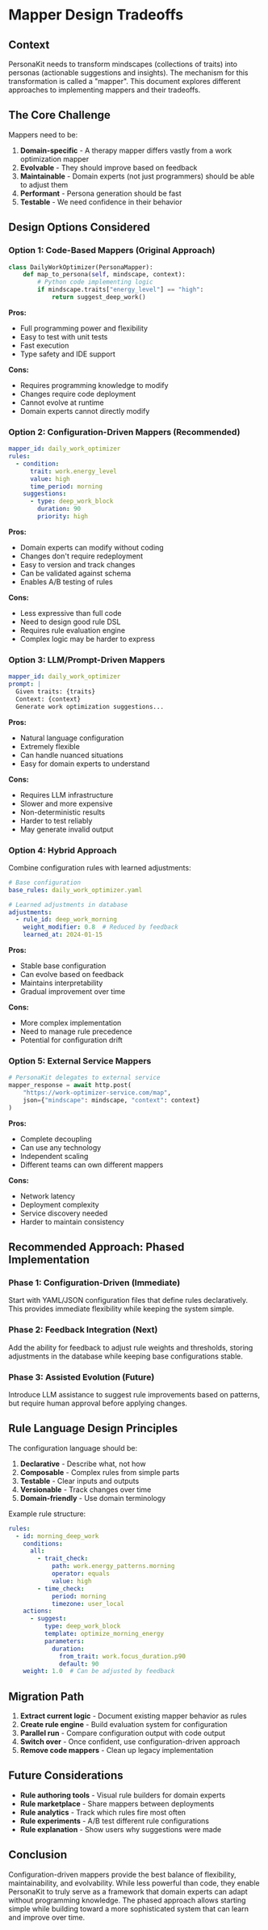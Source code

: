 # Mapper Design Tradeoffs

## Context

PersonaKit needs to transform mindscapes (collections of traits) into personas (actionable suggestions and insights). The mechanism for this transformation is called a "mapper". This document explores different approaches to implementing mappers and their tradeoffs.

## The Core Challenge

Mappers need to be:
1. **Domain-specific** - A therapy mapper differs vastly from a work optimization mapper
2. **Evolvable** - They should improve based on feedback
3. **Maintainable** - Domain experts (not just programmers) should be able to adjust them
4. **Performant** - Persona generation should be fast
5. **Testable** - We need confidence in their behavior

## Design Options Considered

### Option 1: Code-Based Mappers (Original Approach)

```python
class DailyWorkOptimizer(PersonaMapper):
    def map_to_persona(self, mindscape, context):
        # Python code implementing logic
        if mindscape.traits["energy_level"] == "high":
            return suggest_deep_work()
```

**Pros:**
- Full programming power and flexibility
- Easy to test with unit tests
- Fast execution
- Type safety and IDE support

**Cons:**
- Requires programming knowledge to modify
- Changes require code deployment
- Cannot evolve at runtime
- Domain experts cannot directly modify

### Option 2: Configuration-Driven Mappers (Recommended)

```yaml
mapper_id: daily_work_optimizer
rules:
  - condition:
      trait: work.energy_level
      value: high
      time_period: morning
    suggestions:
      - type: deep_work_block
        duration: 90
        priority: high
```

**Pros:**
- Domain experts can modify without coding
- Changes don't require redeployment
- Easy to version and track changes
- Can be validated against schema
- Enables A/B testing of rules

**Cons:**
- Less expressive than full code
- Need to design good rule DSL
- Requires rule evaluation engine
- Complex logic may be harder to express

### Option 3: LLM/Prompt-Driven Mappers

```yaml
mapper_id: daily_work_optimizer
prompt: |
  Given traits: {traits}
  Context: {context}
  Generate work optimization suggestions...
```

**Pros:**
- Natural language configuration
- Extremely flexible
- Can handle nuanced situations
- Easy for domain experts to understand

**Cons:**
- Requires LLM infrastructure
- Slower and more expensive
- Non-deterministic results
- Harder to test reliably
- May generate invalid output

### Option 4: Hybrid Approach

Combine configuration rules with learned adjustments:

```yaml
# Base configuration
base_rules: daily_work_optimizer.yaml

# Learned adjustments in database
adjustments:
  - rule_id: deep_work_morning
    weight_modifier: 0.8  # Reduced by feedback
    learned_at: 2024-01-15
```

**Pros:**
- Stable base configuration
- Can evolve based on feedback
- Maintains interpretability
- Gradual improvement over time

**Cons:**
- More complex implementation
- Need to manage rule precedence
- Potential for configuration drift

### Option 5: External Service Mappers

```python
# PersonaKit delegates to external service
mapper_response = await http.post(
    "https://work-optimizer-service.com/map",
    json={"mindscape": mindscape, "context": context}
)
```

**Pros:**
- Complete decoupling
- Can use any technology
- Independent scaling
- Different teams can own different mappers

**Cons:**
- Network latency
- Deployment complexity
- Service discovery needed
- Harder to maintain consistency

## Recommended Approach: Phased Implementation

### Phase 1: Configuration-Driven (Immediate)
Start with YAML/JSON configuration files that define rules declaratively. This provides immediate flexibility while keeping the system simple.

### Phase 2: Feedback Integration (Next)
Add the ability for feedback to adjust rule weights and thresholds, storing adjustments in the database while keeping base configurations stable.

### Phase 3: Assisted Evolution (Future)
Introduce LLM assistance to suggest rule improvements based on patterns, but require human approval before applying changes.

## Rule Language Design Principles

The configuration language should be:

1. **Declarative** - Describe what, not how
2. **Composable** - Complex rules from simple parts
3. **Testable** - Clear inputs and outputs
4. **Versionable** - Track changes over time
5. **Domain-friendly** - Use domain terminology

Example rule structure:
```yaml
rules:
  - id: morning_deep_work
    conditions:
      all:
        - trait_check:
            path: work.energy_patterns.morning
            operator: equals
            value: high
        - time_check:
            period: morning
            timezone: user_local
    actions:
      - suggest:
          type: deep_work_block
          template: optimize_morning_energy
          parameters:
            duration: 
              from_trait: work.focus_duration.p90
              default: 90
    weight: 1.0  # Can be adjusted by feedback
```

## Migration Path

1. **Extract current logic** - Document existing mapper behavior as rules
2. **Create rule engine** - Build evaluation system for configuration
3. **Parallel run** - Compare configuration output with code output
4. **Switch over** - Once confident, use configuration-driven approach
5. **Remove code mappers** - Clean up legacy implementation

## Future Considerations

- **Rule authoring tools** - Visual rule builders for domain experts
- **Rule marketplace** - Share mappers between deployments
- **Rule analytics** - Track which rules fire most often
- **Rule experiments** - A/B test different rule configurations
- **Rule explanation** - Show users why suggestions were made

## Conclusion

Configuration-driven mappers provide the best balance of flexibility, maintainability, and evolvability. While less powerful than code, they enable PersonaKit to truly serve as a framework that domain experts can adapt without programming knowledge. The phased approach allows starting simple while building toward a more sophisticated system that can learn and improve over time.